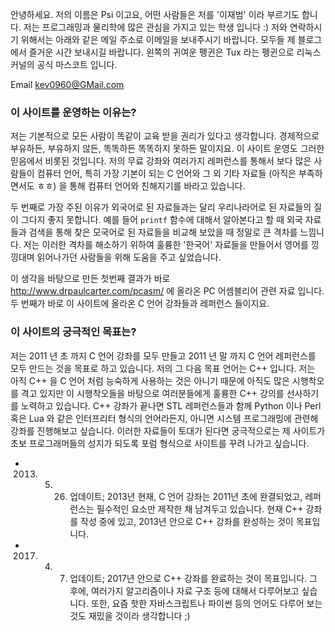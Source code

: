 
안녕하세요. 저의 이름은 Psi 이고요, 어떤 사람들은 저를 '이재범' 이라 부르기도 합니다. 저는 프로그래밍과 물리학에 많은 관심을 가지고 있는 학생 입니다 :) 저와 연락하시기 위해서는 아래와 같은 메일 주소로 이메일을 보내주시기 바랍니다. 모두들 제 블로그에서 즐거운 시간 보내시길 바랍니다. 왼쪽의 귀여운 펭귄은 Tux 라는 펭귄으로 리눅스 커널의 공식 마스코트 입니다.

Email 
kev0960@GMail.com


### 이 사이트를 운영하는 이유는?

저는 기본적으로 모든 사람이 똑같이 교육 받을 권리가 있다고 생각합니다. 경제적으로 부유하든, 부유하지 않든, 똑똑하든 똑똑하지 못하든 말이지요. 이 사이트 운영도 그러한 믿음에서 비롯된 것입니다. 저의 무료 강좌와 여러가지 레퍼런스를 통해서 보다 많은 사람들이 컴퓨터 언어, 특히 가장 기본이 되는 C 언어와 그 외 기타 자료들 (아직은 부족하면서도 ㅎㅎ) 을 통해 컴퓨터 언어와 친해지기를 바라고 있습니다. 

두 번째로 가장 주된 이유가 외국어로 된 자료들과는 달리 우리나라어로 된 자료들의 질이 그다지 좋지 못합니다. 예를 들어 `printf` 함수에 대해서 알아본다고 할 때 외국 자료들과 검색을 통해 찾은 모국어로 된 자료들을 비교해 보았을 때 정말로 큰 격차를 느낌니다. 저는 이러한 격차를 해소하기 위하여 훌륭한 '한국어' 자료들을 만들어서 영어를 낑낑대며 읽어나가던 사람들을 위해 도움을 주고 싶었습니다.

이 생각을 바탕으로 만든 첫번째 결과가 바로 http://www.drpaulcarter.com/pcasm/ 에 올라온 PC 어셈블리어 관련 자료 입니다. 두 번째가 바로 이 사이트에 올라온 C 언어 강좌들과 레퍼런스 들이지요.  

### 이 사이트의 궁극적인 목표는?

저는 2011 년 초 까지 C 언어 강좌를 모두 만들고 2011 년 말 까지 C 언어 레퍼런스를 모두 만드는 것을 목표로 하고 있습니다. 저의 그 다음 목표 언어는 C++ 입니다. 저는 아직 C++ 을 C 언어 처럼 능숙하게 사용하는 것은 아니기 때문에 아직도 많은 시행착오를 격고 있지만 이 시행착오들을 바탕으로 여러분들에게 훌륭한 C++ 강의를 선사하기를 노력하고 있습니다. C++ 강좌가 끝나면 STL 레퍼런스들과 함께 Python 이나 Perl 혹은 Lua 와 같은 인터프리터 형식의 언어라든지, 아니면 시스템 프로그래밍에 관련해 강좌를 진행해보고 싶습니다. 이러한 자료들이 토대가 된다면 궁극적으로는 제 사이트가 초보 프로그래머들의 성지가 되도록 포럼 형식으로 사이트를 꾸려 나가고 싶습니다. 

* 2013. 5. 26. 업데이트; 2013년 현재, C 언어 강좌는 2011년 초에 완결되었고, 레퍼런스는 필수적인 요소만 제작한 채 남겨두고 있습니다. 현재 C++ 강좌를 작성 중에 있고, 2013년 안으로 C++ 강좌를 완성하는 것이 목표입니다.
* 2017. 4. 7. 업데이트; 2017년 안으로 C++ 강좌를 완료하는 것이 목표입니다. 그 후에, 여러가지 알고리즘이나 자료 구조 등에 대해서 다루어보고 싶습니다. 또한, 요즘 핫한 자바스크립트나 파이썬 등의 언어도 다루어 보는 것도 재밌을 것이라 생각합니다 ;) 